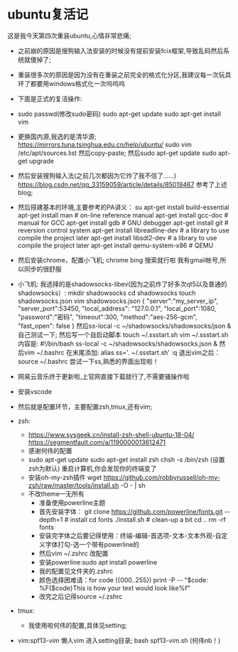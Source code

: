 # ubuntu复活记
这是我今天第四次重装ubuntu,心情非常悲痛;
- 之前崩的原因是搜狗输入法安装的时候没有提前安装fcix框架,导致乱码然后系统就傻掉了;
- 重装很多次的原因是因为没有在重装之前完全的格式化分区,我建议每一次玩具坏了都要用windows格式化一次呜呜呜
- 下面是正式的复活操作:
- sudo passwd(修改sudo密码)
  sudo apt-get update
  sudo apt-get install vim
- 更换国内源,我选的是清华源;
  https://mirrors.tuna.tsinghua.edu.cn/help/ubuntu/
  sudo vim /etc/apt/sources.list
  然后copy-paste;
  然后sudo apt-get update
  sudo apt-get upgrade
- 然后安装搜狗输入法(之前几次都因为它炸了我不信了……)
  https://blog.csdn.net/qq_33159059/article/details/85019467
  参考了上述blog;
- 然后搭建基本的环境,主要参考的PA讲义：
  su
  apt-get install build-essential
  apt-get install man                # on-line reference manual
  apt-get install gcc-doc            # manual for GCC
  apt-get install gdb                # GNU debugger
  apt-get install git                # reversion control system
  apt-get install libreadline-dev    # a library to use compile the project later
  apt-get install libsdl2-dev        # a library to use compile the project later
  apt-get install qemu-system-x86    # QEMU

- 然后安装chrome，配置小飞机;
  chrome bing 搜索就行啦
  我有gmail帐号,所以同步的很舒服

- 小飞机:
  我选择的是shadowsocks-libev(因为之前炸了好多次qt5以及普通的shadowsocks）:
  mkdir shadowsocks
  cd shadowsocks
  touch shadowsocks.json
  vim shadowsocks.json
  {
    "server":"my\_server\_ip",
    "server_port":53450,
    "local_address": "127.0.0.1",
    "local_port":1080,
    "password":"密码",
    "timeout":300,
    "method":"aes-256-gcm",
    "fast_open": false
  }
  然后ss-local -c ~/shadowsocks/shadowsocks/json & 
  自己测试一下;
  然后写一个自启动脚本
  touch ~/.ssstart.sh
  vim ~/.ssstart.sh
  内容是:
    #!/bin/bash
    ss-local -c ~/shadowsocks/shadowsocks.json &
  然后vim ~/.bashrc
  在末尾添加:
  alias ss='. ~/.ssstart.sh'
  :q
  退出vim之后：
  source ~/.bashrc
  尝试一下ss,熟悉的界面出现啦！



- 网易云音乐终于更新啦,上官网直接下载就行了,不需要骚操作啦
- 安装vscode
- 然后就是配置环节，主要配置zsh,tmux,还有vim;
- zsh:
  - https://www.sysgeek.cn/install-zsh-shell-ubuntu-18-04/  https://segmentfault.com/a/1190000013612471
  - 感谢何伟的配置
  - sudo apt-get update
	sudo apt-get install zsh
	chsh -s /bin/zsh (设置zsh为默认)
	重启计算机,你会发现你的终端变了
  - 安装oh-my-zsh插件
    wget https://github.com/robbyrussell/oh-my-zsh/raw/master/tools/install.sh -O - | sh
  - 不改theme一无所有
	- 准备使用powerline主题
	- 首先安装字体：
	  git clone https://github.com/powerline/fonts.git --depth=1
    \# install
    cd fonts
    ./install.sh
    \# clean-up a bit
    cd ..
    rm -rf fonts
	- 安装完字体之后要记得使用：终端-编辑-首选项-文本-文本外观-自定义字体打勾-选一个带有powerline的	
	- 然后vim ~/.zshrc 改配置
	- 安装powerline:sudo apt install powerline 
	- 我的配置见文件夹的.zshrc	
	- 颜色选择困难请：for code ({000..255}) print -P -- "$code: %F{$code}This is how your text would look like%f"
	- 改完之后记得source ~/.zshrc
- tmux:
	- 我使用啦何伟的配置,具体见setting;
- vim:spf13-vim 懒人vim
  进入setting目录;
  bash spf13-vim.sh
  (何伟nb！)






